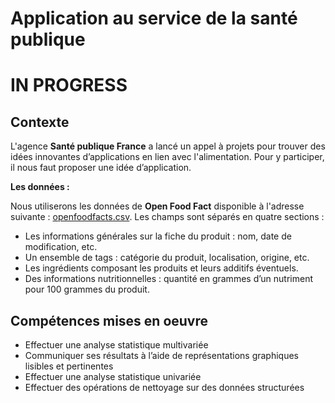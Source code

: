 # Application au service de la santé publique

# IN PROGRESS

## Contexte

L'agence **Santé publique France** a lancé un appel à projets pour trouver des idées innovantes d’applications en lien avec l'alimentation. Pour y participer, il nous faut proposer une idée d’application.

**Les données :**

Nous utiliserons les données de **Open Food Fact** disponible à l'adresse suivante : [openfoodfacts.csv](https://s3-eu-west-1.amazonaws.com/static.oc-static.com/prod/courses/files/parcours-data-scientist/P2/fr.openfoodfacts.org.products.csv.zip). Les champs sont séparés en quatre sections :

- Les informations générales sur la fiche du produit : nom, date de modification, etc.
- Un ensemble de tags : catégorie du produit, localisation, origine, etc.
- Les ingrédients composant les produits et leurs additifs éventuels.
- Des informations nutritionnelles : quantité en grammes d’un nutriment pour 100 grammes du produit.

## Compétences mises en oeuvre

- Effectuer une analyse statistique multivariée
- Communiquer ses résultats à l’aide de représentations graphiques lisibles et pertinentes
- Effectuer une analyse statistique univariée
- Effectuer des opérations de nettoyage sur des données structurées